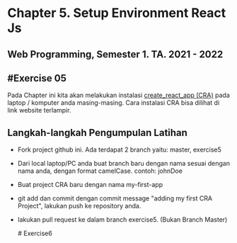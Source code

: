 # Chapter 5. Setup Environment React Js

## Web Programming, Semester 1. TA. 2021 - 2022

## #Exercise 05

Pada Chapter ini kita akan melakukan instalasi [create_react_app (CRA)] pada laptop / komputer anda masing-masing. Cara instalasi CRA bisa dilihat di link website terlampir.

## Langkah-langkah Pengumpulan Latihan

- Fork project github ini. Ada terdapat 2 branch yaitu: master, exercise5
- Dari local laptop/PC anda buat branch baru dengan nama sesuai dengan nama anda, dengan format camelCase. contoh: johnDoe
- Buat project CRA baru dengan nama my-first-app
- git add dan commit dengan commit message "adding my first CRA Project", lakukan push ke repository anda.
- lakukan pull request ke dalam branch exercise5. (Bukan Branch Master)

  [create_react_app (CRA)]: https://reactjs.org/docs/create-a-new-react-app.html
#   E x e r c i s e 6  
 
